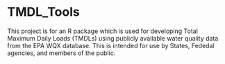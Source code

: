 # TMDL_Tools
This project is for an R package which is used for developing Total Maximum Daily Loads (TMDLs) using publicly available water quality data from the EPA WQX database.  This is intended for use by States, Fededal agencies, and members of the public.   
